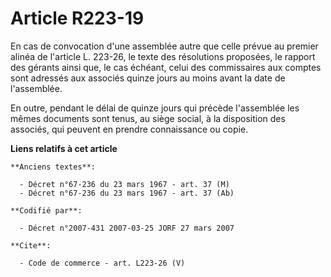 # Article R223-19

En cas de convocation d'une assemblée autre que celle prévue au premier alinéa de l'article L. 223-26, le texte des
résolutions proposées, le rapport des gérants ainsi que, le cas échéant, celui des commissaires aux comptes sont adressés aux
associés quinze jours au moins avant la date de l'assemblée. 

En outre, pendant le délai de quinze jours qui précède l'assemblée les mêmes documents sont tenus, au siège social, à la
disposition des associés, qui peuvent en prendre connaissance ou copie.

**Liens relatifs à cet article**

	**Anciens textes**:

	  - Décret n°67-236 du 23 mars 1967 - art. 37 (M)
	  - Décret n°67-236 du 23 mars 1967 - art. 37 (Ab)

	**Codifié par**:

	  - Décret n°2007-431 2007-03-25 JORF 27 mars 2007

	**Cite**:

	  - Code de commerce - art. L223-26 (V)
